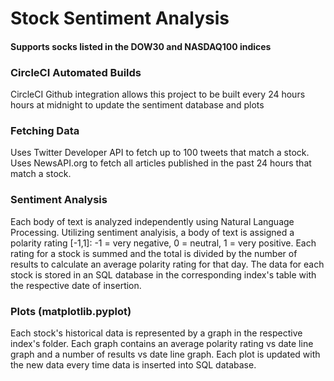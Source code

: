 # Stock Sentiment Analysis
#### Supports socks listed in the DOW30 and NASDAQ100 indices

### CircleCI Automated Builds
CircleCI Github integration allows this project to be built every 24 hours hours at midnight to update the sentiment database and plots

### Fetching Data
Uses Twitter Developer API to fetch up to 100 tweets that match a stock. Uses NewsAPI.org to fetch all articles published in the past 24 hours that match a stock.


### Sentiment Analysis
Each body of text is analyzed independently using Natural Language Processing. Utilizing sentiment analyisis, a body of text is assigned a polarity rating [-1,1]: -1 = very negative, 0 = neutral, 1 = very positive. Each rating for a stock is summed and the total is divided by the number of results to calculate an average polarity rating for that day. The data for each stock is stored in an SQL database in the corresponding index's table with the respective date of insertion.

### Plots (matplotlib.pyplot)
Each stock's historical data is represented by a graph in the respective index's folder. Each graph contains an average polarity rating vs date line graph and a number of results vs date line graph. Each plot is updated with the new data every time data is inserted into SQL database.
